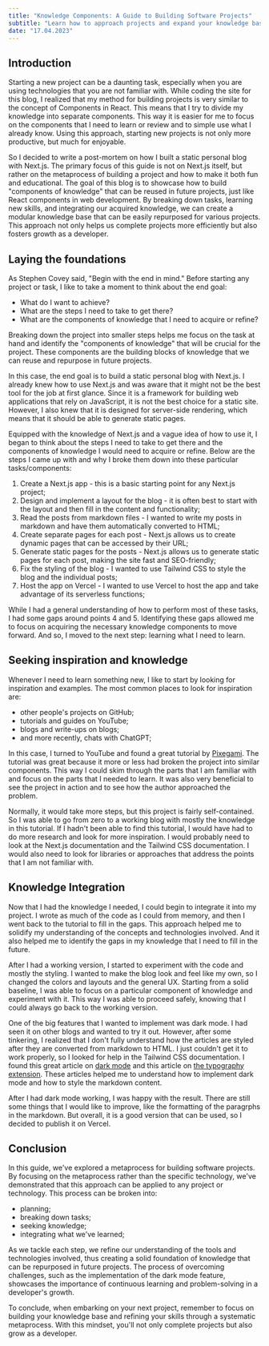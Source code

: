 ```yaml
---
title: "Knowledge Components: A Guide to Building Software Projects"
subtitle: "Learn how to approach projects and expand your knowledge base using a modular, component-driven mindset"
date: "17.04.2023"
---
```


## Introduction

Starting a new project can be a daunting task, especially when you are using technologies that you are not familiar with. While coding the site for this blog, I realized that my method for building projects is very similar to the concept of Components in React. This means that I try to divide my knowledge into separate components. This way it is easier for me to focus on the components that I need to learn or review and to simple use what I already know. Using this approach, starting new projects is not only more productive, but much for enjoyable.

So I decided to write a post-mortem on how I built a static personal blog with Next.js. The primary focus of this guide is not on Next.js itself, but rather on the metaprocess of building a project and how to make it both fun and educational. The goal of this blog is to showcase how to build "components of knowledge" that can be reused in future projects, just like React components in web development. By breaking down tasks, learning new skills, and integrating our acquired knowledge, we can create a modular knowledge base that can be easily repurposed for various projects. This approach not only helps us complete projects more efficiently but also fosters growth as a developer.

## Laying the foundations

As Stephen Covey said, "Begin with the end in mind." Before starting any project or task, I like to take a moment to think about the end goal:

- What do I want to achieve?
- What are the steps I need to take to get there?
- What are the components of knowledge that I need to acquire or refine?

Breaking down the project into smaller steps helps me focus on the task at hand and identify the "components of knowledge" that will be crucial for the project. These components are the building blocks of knowledge that we can reuse and repurpose in future projects. 

In this case, the end goal is to build a static personal blog with Next.js. I already knew how to use Next.js and was aware that it might not be the best tool for the job at first glance. Since it is a framework for building web applications that rely on JavaScript, it is not the best choice for a static site. However, I also knew that it is designed for server-side rendering, which means that it should be able to generate static pages.

Equipped with the knowledge of Next.js and a vague idea of how to use it, I began to think about the steps I need to take to get there and the components of knowledge I would need to acquire or refine. Below are the steps I came up with and why I broke them down into these particular tasks/components:

1. Create a Next.js app - this is a basic starting point for any Next.js project;
2. Design and implement a layout for the blog - it is often best to start with the layout and then fill in the content and functionality;
3. Read the posts from markdown files - I wanted to write my posts in markdown and have them automatically converted to HTML;
4. Create separate pages for each post - Next.js allows us to create dynamic pages that can be accessed by their URL;
5. Generate static pages for the posts - Next.js allows us to generate static pages for each post, making the site fast and SEO-friendly;
6. Fix the styling of the blog - I wanted to use Tailwind CSS to style the blog and the individual posts;
7. Host the app on Vercel - I wanted to use Vercel to host the app and take advantage of its serverless functions;

While I had a general understanding of how to perform most of these tasks, I had some gaps around points 4 and 5. Identifying these gaps allowed me to focus on acquiring the necessary knowledge components to move forward. And so, I moved to the next step: learning what I need to learn.

## Seeking inspiration and knowledge

Whenever I need to learn something new, I like to start by looking for inspiration and examples.
The most common places to look for inspiration are:
 - other people's projects on GitHub;
 - tutorials and guides on YouTube;
 - blogs and write-ups on blogs;
 - and more recently, chats with ChatGPT;

In this case, I turned to YouTube and found a great tutorial by [Pixegami](https://www.youtube.com/watch?v=Hiabp1GY8fA&ab_channel=pixegami).
The tutorial was great because it more or less had broken the project into similar components.
This way I could skim through the parts that I am familiar with and focus on the parts that I needed to learn.
It was also very beneficial to see the project in action and to see how the author approached the problem.

Normally, it would take more steps, but this project is fairly self-contained.
So I was able to go from zero to a working blog with mostly the knowledge in this tutorial.
If I hadn't been able to find this tutorial, I would have had to do more research and look for more inspiration.
I would probably need to look at the Next.js documentation and the Tailwind CSS documentation.
I would also need to look for libraries or approaches that address the points that I am not familiar with.

## Knowledge Integration

Now that I had the knowledge I needed, I could begin to integrate it into my project.
I wrote as much of the code as I could from memory, and then I went back to the tutorial to fill in the gaps.
This approach helped me to solidify my understanding of the concepts and technologies involved.
And it also helped me to identify the gaps in my knowledge that I need to fill in the future.

After I had a working version, I started to experiment with the code and mostly the styling.
I wanted to make the blog look and feel like my own, so I changed the colors and layouts and the general UX.
Starting from a solid baseline, I was able to focus on a particular component of knowledge and experiment with it.
This way I was able to proceed safely, knowing that I could always go back to the working version.

One of the big features that I wanted to implement was dark mode.
I had seen it on other blogs and wanted to try it out.
However, after some tinkering, I realized that I don't fully understand how the articles are styled after they are converted from markdown to HTML.
I just couldn't get it to work properly, so I looked for help in the Tailwind CSS documentation.
I found this great article on [dark mode](https://tailwindcss.com/docs/dark-mode) and this article on [the typography extension](https://tailwindcss.com/docs/typography-plugin).
These articles helped me to understand how to implement dark mode and how to style the markdown content.

After I had dark mode working, I was happy with the result.
There are still some things that I would like to improve, like the formatting of the paragrphs in the markdown.
But overall, it is a good version that can be used, so I decided to publish it on Vercel.

## Conclusion

In this guide, we've explored a metaprocess for building software projects. By focusing on the metaprocess rather than the specific technology, we've demonstrated that this approach can be applied to any project or technology. This process can be broken into:
- planning;
- breaking down tasks;
- seeking knowledge;
- integrating what we've learned;

As we tackle each step, we refine our understanding of the tools and technologies involved, thus creating a solid foundation of knowledge that can be repurposed in future projects. The process of overcoming challenges, such as the implementation of the dark mode feature, showcases the importance of continuous learning and problem-solving in a developer's growth.

To conclude, when embarking on your next project, remember to focus on building your knowledge base and refining your skills through a systematic metaprocess. With this mindset, you'll not only complete projects but also grow as a developer.

